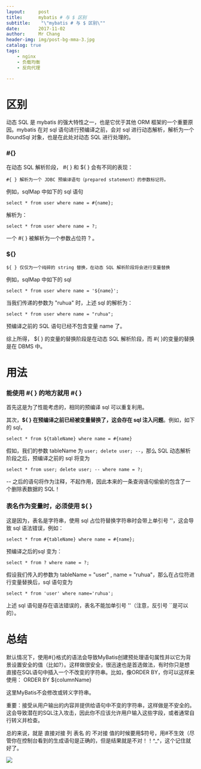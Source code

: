```yaml
---
layout:     post
title:     	mybatis # 与 $ 区别
subtitle:    "\"mybatis # 与 $ 区别\""
date:       2017-11-02
author:     Mr Chang
header-img: img/post-bg-mma-3.jpg
catalog: true
tags:
    - nginx
    - 负载均衡
    - 反向代理

---
```



# 区别

动态 SQL 是 mybatis 的强大特性之一，也是它优于其他 ORM 框架的一个重要原因。mybatis 在对 sql 语句进行预编译之前，会对 sql 进行动态解析，解析为一个 BoundSql 对象，也是在此处对动态 SQL 进行处理的。

### #{} 
在动态 SQL 解析阶段， #{ } 和 ${ } 会有不同的表现：

	#{ } 解析为一个 JDBC 预编译语句（prepared statement）的参数标记符。
	
例如，sqlMap 中如下的 sql 语句

	select * from user where name = #{name};
	
解析为：

	select * from user where name = ?;

一个 #{ } 被解析为一个参数占位符 ? 。


### ${}

	${ } 仅仅为一个纯碎的 string 替换，在动态 SQL 解析阶段将会进行变量替换
	
例如，sqlMap 中如下的 sql

	select * from user where name = '${name}';
	
当我们传递的参数为 "ruhua" 时，上述 sql 的解析为：

	select * from user where name = "ruhua";
	
预编译之前的 SQL 语句已经不包含变量 name 了。

综上所得， ${ } 的变量的替换阶段是在动态 SQL 解析阶段，而 #{ }的变量的替换是在 DBMS 中。

# 用法

### 能使用 #{ } 的地方就用 #{ }

首先这是为了性能考虑的，相同的预编译 sql 可以重复利用。

其次，**${ } 在预编译之前已经被变量替换了，这会存在 sql 注入问题**。例如，如下的 sql，

	select * from ${tableName} where name = #{name}

假如，我们的参数 tableName 为 `user; delete user; --`，那么 SQL 动态解析阶段之后，预编译之前的 sql 将变为

	select * from user; delete user; -- where name = ?;
	
-- 之后的语句将作为注释，不起作用，因此本来的一条查询语句偷偷的包含了一个删除表数据的 SQL！


### 表名作为变量时，必须使用 ${ }

这是因为，表名是字符串，使用 sql 占位符替换字符串时会带上单引号 ''，这会导致 sql 语法错误，例如：

	select * from #{tableName} where name = #{name};

预编译之后的sql 变为：

	select * from ? where name = ?;
	
假设我们传入的参数为 tableName = "user" , name = "ruhua"，那么在占位符进行变量替换后，sql 语句变为

	select * from 'user' where name='ruhua';
	
上述 sql 语句是存在语法错误的，表名不能加单引号 ''（注意，反引号 ``是可以的）。


# 总结

默认情况下，使用#{}格式的语法会导致MyBatis创建预处理语句属性并以它为背景设置安全的值（比如?）。这样做很安全，很迅速也是首选做法，有时你只是想直接在SQL语句中插入一个不改变的字符串。比如，像ORDER BY，你可以这样来使用： 
ORDER BY ${columnName} 

这里MyBatis不会修改或转义字符串。 

重要：接受从用户输出的内容并提供给语句中不变的字符串，这样做是不安全的。这会导致潜在的SQL注入攻击，因此你不应该允许用户输入这些字段，或者通常自行转义并检查。

总的来说，就是 直接对接 列 表名 的  不对接 值的时候要用$符号，用#不生效（尽管你在控制台看到的生成语句是正确的，但是结果就是不对！！^_^，这个记住就好了。



![](http://cdn-blog.jetbrains.org.cn/17-11-1/28511621.jpg)













